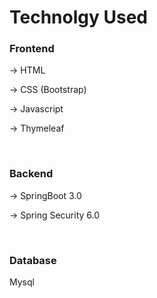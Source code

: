 <h1>Technolgy Used</h1>

<h3>Frontend</h3>

<p>-> HTML</p>

<p>-> CSS (Bootstrap) </p>

<p>-> Javascript </p>

<p>-> Thymeleaf </p>
<br>


<h3>Backend</h3> 

<p>-> SpringBoot 3.0</p>

<p>-> Spring Security 6.0</p>

<br>


<h3>Database</h3>
<p>Mysql</p>
